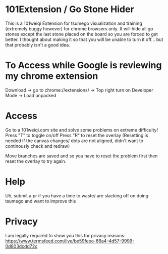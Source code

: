 # 101Extension / Go Stone Hider
This is a 101weiqi Extension for tsumego visualization and training (extremely buggy however) for chrome browsers only. It will hide all go stones except the last stone placed on the board so you are forced to get better. I thought about making it so that you will be unable to turn it off... but that probably isn't a good idea.

# To Access while Google is reviewing my chrome extension
Download -> 
go to chrome://extensions/ -> 
Top right turn on Developer Mode -> 
Load unpacked

# Access
Go to a 101weiqi.com site and solve some problems on extreme difficulty!
Press "T" to toggle on/off
Press "R" to reset the overlay
(Resetting is needed if the canvas changes/ dots are not aligned, didn't want to continously check and redraw)

Move branches are saved and so you have to reset the problem first then reset the overlay to try again.

# Help
Uh, submit a pr if you have a time to waste/ are slacking off on doing tsumego and want to improve this

# Privacy
I am legally required to show you this for privacy reasons:
https://www.termsfeed.com/live/be59feee-66a4-4d57-9999-0d803dcdd72c


